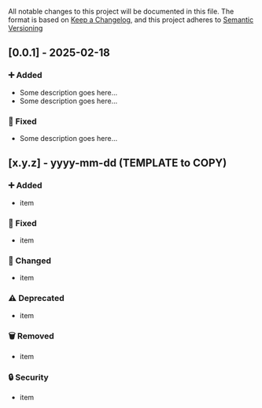 All notable changes to this project will be documented in this file.
The format is based on [Keep a Changelog](https://keepachangelog.com/en/1.1.0/), and this project adheres to [Semantic Versioning](https://semver.org/spec/v2.0.0.html)
 
## [0.0.1] - 2025-02-18

### ➕ Added
- Some description goes here...
- Some description goes here...

### 🔧 Fixed
- Some description goes here...

## [x.y.z] - yyyy-mm-dd (TEMPLATE to COPY)
### ➕ Added
- item
### 🔧 Fixed
- item
### 🔄 Changed
- item
### ⚠️ Deprecated
- item
### 🗑️ Removed
- item
### 🔒 Security
- item
